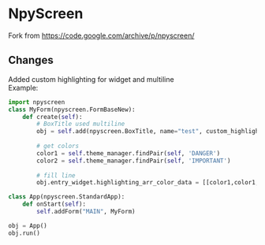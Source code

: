 # NpyScreen
Fork from https://code.google.com/archive/p/npyscreen/

## Changes
Added custom highlighting for widget and multiline  
Example:  
```python
import npyscreen
class MyForm(npyscreen.FormBaseNew):
    def create(self):
        # BoxTitle used multiline
        obj = self.add(npyscreen.BoxTitle, name="test", custom_highlighting=True, values=["first line", "second line"])
        
        # get colors
        color1 = self.theme_manager.findPair(self, 'DANGER')
        color2 = self.theme_manager.findPair(self, 'IMPORTANT')
        
        # fill line
        obj.entry_widget.highlighting_arr_color_data = [[color1,color1,color2],[color2,color1,color2,color2]]

class App(npyscreen.StandardApp):
    def onStart(self):
        self.addForm("MAIN", MyForm)

obj = App()
obj.run()

```
